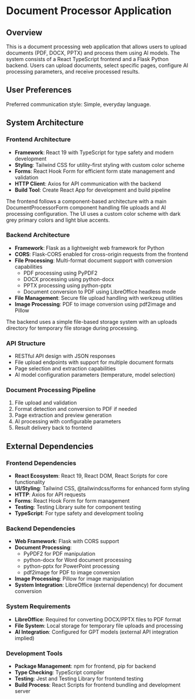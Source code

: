 # Document Processor Application

## Overview

This is a document processing web application that allows users to upload documents (PDF, DOCX, PPTX) and process them using AI models. The system consists of a React TypeScript frontend and a Flask Python backend. Users can upload documents, select specific pages, configure AI processing parameters, and receive processed results.

## User Preferences

Preferred communication style: Simple, everyday language.

## System Architecture

### Frontend Architecture
- **Framework**: React 19 with TypeScript for type safety and modern development
- **Styling**: Tailwind CSS for utility-first styling with custom color scheme
- **Forms**: React Hook Form for efficient form state management and validation
- **HTTP Client**: Axios for API communication with the backend
- **Build Tool**: Create React App for development and build pipeline

The frontend follows a component-based architecture with a main DocumentProcessorForm component handling file uploads and AI processing configuration. The UI uses a custom color scheme with dark grey primary colors and light blue accents.

### Backend Architecture
- **Framework**: Flask as a lightweight web framework for Python
- **CORS**: Flask-CORS enabled for cross-origin requests from the frontend
- **File Processing**: Multi-format document support with conversion capabilities
  - PDF processing using PyPDF2
  - DOCX processing using python-docx
  - PPTX processing using python-pptx
  - Document conversion to PDF using LibreOffice headless mode
- **File Management**: Secure file upload handling with werkzeug utilities
- **Image Processing**: PDF to image conversion using pdf2image and Pillow

The backend uses a simple file-based storage system with an uploads directory for temporary file storage during processing.

### API Structure
- RESTful API design with JSON responses
- File upload endpoints with support for multiple document formats
- Page selection and extraction capabilities
- AI model configuration parameters (temperature, model selection)

### Document Processing Pipeline
1. File upload and validation
2. Format detection and conversion to PDF if needed
3. Page extraction and preview generation
4. AI processing with configurable parameters
5. Result delivery back to frontend

## External Dependencies

### Frontend Dependencies
- **React Ecosystem**: React 19, React DOM, React Scripts for core functionality
- **UI/Styling**: Tailwind CSS, @tailwindcss/forms for enhanced form styling
- **HTTP**: Axios for API requests
- **Forms**: React Hook Form for form management
- **Testing**: Testing Library suite for component testing
- **TypeScript**: For type safety and development tooling

### Backend Dependencies
- **Web Framework**: Flask with CORS support
- **Document Processing**: 
  - PyPDF2 for PDF manipulation
  - python-docx for Word document processing
  - python-pptx for PowerPoint processing
  - pdf2image for PDF to image conversion
- **Image Processing**: Pillow for image manipulation
- **System Integration**: LibreOffice (external dependency) for document conversion

### System Requirements
- **LibreOffice**: Required for converting DOCX/PPTX files to PDF format
- **File System**: Local storage for temporary file uploads and processing
- **AI Integration**: Configured for GPT models (external API integration implied)

### Development Tools
- **Package Management**: npm for frontend, pip for backend
- **Type Checking**: TypeScript compiler
- **Testing**: Jest and Testing Library for frontend testing
- **Build Process**: React Scripts for frontend bundling and development server